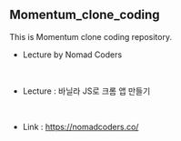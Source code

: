 ## Momentum_clone_coding

This is Momentum clone coding repository.

- Lecture by Nomad Coders 

<br />

- Lecture : 바닐라 JS로 크롬 앱 만들기

<br />

- Link : https://nomadcoders.co/

